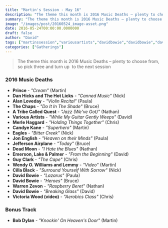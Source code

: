 ```yaml
---
title: "Martin's Session - May 16"
description: "The theme this month is 2016 Music Deaths – plenty to choose from, so pick three and turn up  to the next session"
summary: "The theme this month is 2016 Music Deaths – plenty to choose from, so pick three and turn up  to the next session"
image: "/images/post/20160524_image-asset.png"
date: 2016-05-24T00:00:00.0000000
draft: false
author: "David"
tags: ["martinssession","variousartists","davidbowie","davidbowie","davidbowie","bobdylan","jeffersonairplane","emerson","eagles","warrenzevon","lakeandpalmer","cillablack","lemmy","prince","thechaps","deadmoon","guyclark","candyekane","jonenglish","alanloveday","merlehaggard","wendyowilliams","atribecalledquest","victoriawood(video","danhicksandthehotlicks"]
categories: ["Gatherings"]
---
```

> The theme this month is 2016 Music Deaths – plenty to choose from, so pick three and turn up  to the next session
### 2016 Music Deaths
- **Prince** - _"Cream"_ (Martin)
- **Dan Hicks and The Hot Licks** - _"Canned Music"_ (Nick)
- **Alan Loveday** - _"Violin Recital"_ (Paula)
- **The Chaps** - _"Do It In The Shade"_ (Bruce)
- **A Tribe Called Quest** - _"Jazz (We've Got)"_ (Nathan)
- **Various Artists** - _"While My Guitar Gently Weeps"_ (David)
- **Merle Haggard** - _"Holding Things Together"_ (Chris)
- **Candye Kane** - _"Superhero"_ (Martin)
- **Eagles** - _"Bitter Creek"_ (Nick)
- **Jon English** - _"Heaven on their Minds"_ (Paula)
- **Jefferson Airplane** - _"Today"_ (Bruce)
- **Dead Moon** - _"I Hate the Blues"_ (Nathan)
- **Emerson, Lake & Palmer** - _"From the Beginning"_ (David)
- **Guy Clark** - _"The Cape"_ (Chris)
- **Wendy O. Williams and Lemmy** - _"Video"_ (Martin)
- **Cilla Black** - _"Surround Yourself With Sorrow"_ (Nick)
- **David Bowie** - _"Lazarus"_ (Paula)
- **David Bowie** - _"Heroes"_ (Bruce)
- **Warren Zevon** - _"Raspberry Beret"_ (Nathan)
- **David Bowie** - _"Breaking Glass"_ (David)
- **Victoria Wood (video)** - _"Aerobics Class"_ (Chris)
### Bonus Track
- **Bob Dylan** - _"Knockin' On Heaven's Door"_ (Martin)
